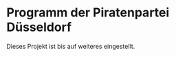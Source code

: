 Programm der Piratenpartei Düsseldorf
=====================================

Dieses Projekt ist bis auf weiteres eingestellt.
